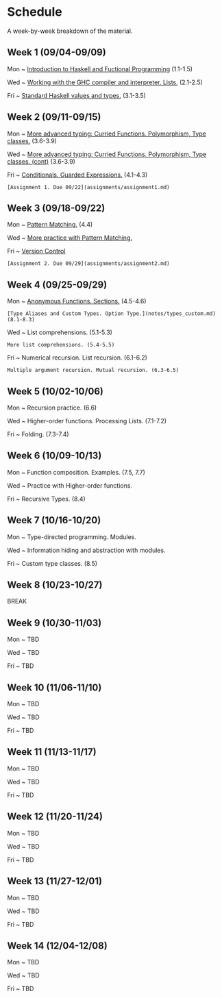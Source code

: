 # Schedule

A week-by-week breakdown of the material.

## Week  1 (09/04-09/09)

Mon
  ~ [Introduction to Haskell and Fuctional Programming](notes/intro.md) (1.1-1.5)

Wed
  ~ [Working with the GHC compiler and interpreter. Lists.](notes/lists.md) (2.1-2.5)

Fri
  ~ [Standard Haskell values and types.](notes/standard.md) (3.1-3.5)

## Week  2 (09/11-09/15)

Mon
  ~ [More advanced typing: Curried Functions. Polymorphism, Type classes.](notes/types_advanced.md) (3.6-3.9)

Wed
  ~ [More advanced typing: Curried Functions. Polymorphism, Type classes. (cont)](notes/types_advanced.md) (3.6-3.9)

Fri
  ~ [Conditionals. Guarded Expressions.](notes/functions_conditionals.md) (4.1-4.3)


    [Assignment 1. Due 09/22](assignments/assignment1.md)

## Week  3 (09/18-09/22)

Mon
  ~ [Pattern Matching.](notes/pattern_matching.md) (4.4)

Wed
  ~ [More practice with Pattern Matching.](notes/more_pattern_matching.md)

Fri
  ~ [Version Control](notes/version_control.md)

    [Assignment 2. Due 09/29](assignments/assignment2.md)

## Week  4 (09/25-09/29)

Mon
  ~ [Anonymous Functions. Sections.](notes/anonymous_functions.md) (4.5-4.6)

    [Type Aliases and Custom Types. Option Type.](notes/types_custom.md) (8.1-8.3)

Wed
  ~ List comprehensions. (5.1-5.3)

    More list comprehensions. (5.4-5.5)

Fri
  ~ Numerical recursion. List recursion. (6.1-6.2)

    Multiple argument recursion. Mutual recursion. (6.3-6.5)

## Week  5 (10/02-10/06)

Mon
  ~ Recursion practice. (6.6)

Wed
  ~ Higher-order functions. Processing Lists. (7.1-7.2)

Fri
  ~ Folding. (7.3-7.4)


## Week  6 (10/09-10/13)

Mon
  ~ Function composition. Examples. (7.5, 7.7)

Wed
  ~ Practice with Higher-order functions.

Fri
  ~ Recursive Types. (8.4)

## Week  7 (10/16-10/20)

Mon
  ~ Type-directed programming. Modules.

Wed
  ~ Information hiding and abstraction with modules.

Fri
  ~ Custom type classes. (8.5)

## Week  8 (10/23-10/27)

BREAK

## Week  9 (10/30-11/03)

Mon
  ~ TBD

Wed
  ~ TBD

Fri
  ~ TBD

## Week 10 (11/06-11/10)

Mon
  ~ TBD

Wed
  ~ TBD

Fri
  ~ TBD

## Week 11 (11/13-11/17)

Mon
  ~ TBD

Wed
  ~ TBD

Fri
  ~ TBD

## Week 12 (11/20-11/24)

Mon
  ~ TBD

Wed
  ~ TBD

Fri
  ~ TBD

## Week 13 (11/27-12/01)

Mon
  ~ TBD

Wed
  ~ TBD

Fri
  ~ TBD


## Week 14 (12/04-12/08)

Mon
  ~ TBD

Wed
  ~ TBD

Fri
  ~ TBD
